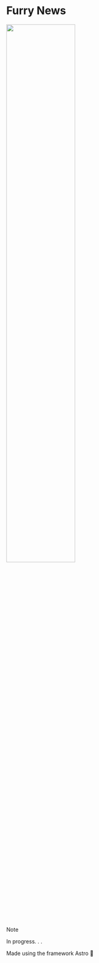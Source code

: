 # Furry News

<img src="https://i.imgur.com/J44eQuW.png" width="60%" />

<br>
  
> [!NOTE]
> 
> In progress. . .
> 
> Made using the framework Astro 🚀
